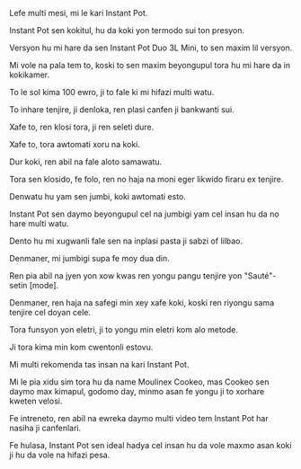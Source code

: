 Lefe multi mesi, mi le kari Instant Pot.

Instant Pot sen kokitul, hu da koki yon termodo sui ton presyon.

Versyon hu mi hare da sen Instant Pot Duo 3L Mini, to sen maxim lil versyon.

Mi vole na pala tem to, koski to sen maxim beyongupul tora hu mi hare da in kokikamer.

To le sol kima 100 ewro, ji to fale ki mi hifazi multi watu.

To inhare tenjire, ji denloka, ren plasi canfen ji bankwanti sui.

Xafe to, ren klosi tora, ji ren seleti dure.

Xafe to, tora awtomati xoru na koki.

Dur koki, ren abil na fale aloto samawatu.

Tora sen klosido, fe folo, ren no haja na moni eger likwido firaru ex tenjire.

Denwatu hu yam sen jumbi, koki awtomati esto.

Instant Pot sen daymo beyongupul cel na jumbigi yam cel insan hu da no hare multi watu.

Dento hu mi xugwanli fale sen na inplasi pasta ji sabzi of lilbao.

Denmaner, mi jumbigi supa fe moy dua din.

Ren pia abil na jyen yon xow kwas ren yongu pangu tenjire yon "Sauté"-setin [mode].

Denmaner, ren haja na safegi min xey xafe koki, koski ren riyongu sama tenjire cel doyan cele.

Tora funsyon yon eletri, ji to yongu min eletri kom alo metode.

Ji tora kima min kom cwentonli estovu.

Mi multi rekomenda tas insan na kari Instant Pot.

Mi le pia xidu sim tora hu da name Moulinex Cookeo, mas Cookeo sen daymo max kimapul, godomo day, minmo asan fe yongu ji to xorhare kweten velosi.

Fe intreneto, ren abil na ewreka daymo multi video tem Instant Pot har nasiha ji canfenlari.

Fe hulasa, Instant Pot sen ideal hadya cel insan hu da vole maxmo asan koki ji hu da vole na hifazi pesa.
